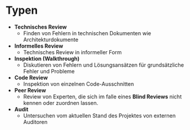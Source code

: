 # Typen

- **Technisches Review**
  - Finden von Fehlern in technischen Dokumenten wie Architekturdokumente
- **Informelles Review**
  - Technisches Review in informeller Form
- **Inspektion (Walkthrough)**
  - Diskutieren von Fehlern und Lösungsansätzen für grundsätzliche Fehler und Probleme
- **Code Review**
  - Inspektion von einzelnen Code-Ausschnitten
- **Peer Review**
  - Review von Experten, die sich im falle eines **Blind Reviews** nicht kennen oder zuordnen lassen.
- **Audit**
  - Untersuchen vom aktuellen Stand des Projektes von externen Auditoren